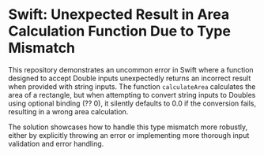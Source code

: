 # Swift: Unexpected Result in Area Calculation Function Due to Type Mismatch

This repository demonstrates an uncommon error in Swift where a function designed to accept Double inputs unexpectedly returns an incorrect result when provided with string inputs. The function `calculateArea` calculates the area of a rectangle, but when attempting to convert string inputs to Doubles using optional binding (?? 0), it silently defaults to 0.0 if the conversion fails, resulting in a wrong area calculation.

The solution showcases how to handle this type mismatch more robustly, either by explicitly throwing an error or implementing more thorough input validation and error handling.